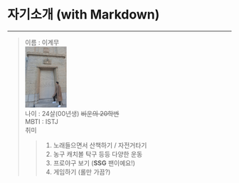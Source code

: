 # 자기소개 (with Markdown)
---
> 이름 : 이계무    
> <img src="https://github.com/Gyemoo/2023_Spring_SMARCLE-Saenaegi_Study/blob/dfcdd3308d52a180d44f341bd72a6bf0b780551c/%EC%8A%A4%ED%84%B0%EB%94%94%EC%9E%90%EB%A3%8C/0%EC%A3%BC%EC%B0%A8/1%ED%8C%80/KakaoTalk_20230315_111150318_01.jpg" width="20%" height="30%" title="10" alt="사진입니다"></img>   
> 나이 : 24살(00년생) ~~비운의 20학번~~   
> MBTI : ISTJ   
> 취미
>    > 1. 노래들으면서 산책하기 / 자전거타기
>    > 2. 농구 캐치볼 탁구 등등 다양한 운동
>    > 3. 프로야구 보기 (**SSG** 팬이예요!)
>    > 4. 게임하기 (롤만 가끔?)   

## 
